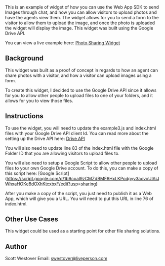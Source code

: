 This is an example of widget of how you can use the Web App SDK to send Images through chat, and how you can allow visitors to upload photos and have the agents view them. The widget allows for you to send a form to the visitor to allow them to upload the image, and once the photo is uploaded the widget will display the image. This widget was built using the Google Drive API.

You can view a live example here: [Photo Sharing Widget](https://scottwestover.herokuapp.com/liveengageWidgets/photoSharingWidget/)

## Background
This widget was built as a proof of concept in regards to how an agent can share photos with a visitor, and how a visitor can upload images using a form.

To create this widget, I decided to use the Google Drive API since it allows for you to allow other people to upload files to one of your folders, and it allows for you to view those files.

## Instructions
To use the widget, you will need to update the example3.js and index.html files with your Google Drive API client Id. You can read more about the setting up the Drive API here: [Drive API](https://developers.google.com/drive/v2/web/quickstart/js)

You will also need to update line 83 of the index.html file with the Google Folder ID that you are allowing visitors to upload files to.

You will also need to setup a Google Script to allow other people to upload files to your own Google Drive account. To do this, you can make a copy of this script here: [Google Script] (https://script.google.com/d/1b9coaI9zCMZdBMF8HxLKPodgyy3aovoUlAiJWhxaHOKe8dOXhKtcxbxF/edit?usp=sharing)

After you make a copy of the script, you just need to publish it as a Web App, which will give you a URL. You will need to put this URL in line 76 of index.html.

## Other Use Cases
This widget could be used as a starting point for other file sharing solutions.

## Author
Scott Westover
Email: swestover@liveperson.com